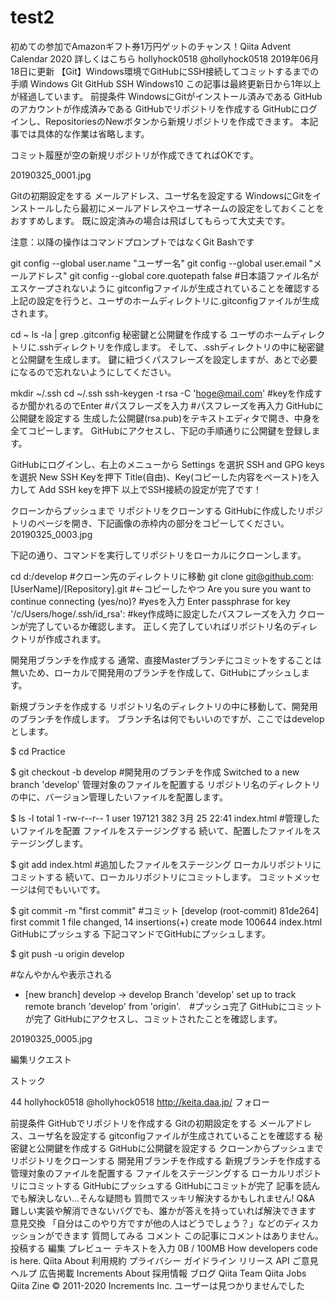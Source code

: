# test2

初めての参加でAmazonギフト券1万円ゲットのチャンス！Qiita Advent Calendar 2020
詳しくはこちら
hollyhock0518
@hollyhock0518
2019年06月18日に更新
【Git】Windows環境でGitHubにSSH接続してコミットするまでの手順
Windows
Git
GitHub
SSH
Windows10
この記事は最終更新日から1年以上が経過しています。
前提条件
WindowsにGitがインストール済みである
GitHubのアカウントが作成済みである
GitHubでリポジトリを作成する
GitHubにログインし、RepositoriesのNewボタンから新規リポジトリを作成できます。
本記事では具体的な作業は省略します。

コミット履歴が空の新規リポジトリが作成できてればOKです。

20190325_0001.jpg

Gitの初期設定をする
メールアドレス、ユーザ名を設定する
WindowsにGitをインストールしたら最初にメールアドレスやユーザネームの設定をしておくことをおすすめします。
既に設定済みの場合は飛ばしてもらって大丈夫です。

注意：以降の操作はコマンドプロンプトではなくGit Bashです

git config --global user.name "ユーザー名"
git config --global user.email "メールアドレス"
git config --global core.quotepath false #日本語ファイル名がエスケープされないように
gitconfigファイルが生成されていることを確認する
上記の設定を行うと、ユーザのホームディレクトリに.gitconfigファイルが生成されます。

cd ~
ls -la | grep .gitconfig
秘密鍵と公開鍵を作成する
ユーザのホームディレクトリに.sshディレクトリを作成します。
そして、.sshディレクトリの中に秘密鍵と公開鍵を生成します。
鍵に紐づくパスフレーズを設定しますが、あとで必要になるので忘れないようにしてください。

mkdir ~/.ssh
cd ~/.ssh
ssh-keygen -t rsa -C 'hoge@mail.com'
#keyを作成するか聞かれるのでEnter
#パスフレーズを入力
#パスフレーズを再入力
GitHubに公開鍵を設定する
生成した公開鍵(rsa.pub)をテキストエディタで開き、中身を全てコピーします。
GitHubにアクセスし、下記の手順通りに公開鍵を登録します。

GitHubにログインし、右上のメニューから Settings を選択
SSH and GPG keys を選択
New SSH Keyを押下
Title(自由)、Key(コピーした内容をペースト)を入力して Add SSH keyを押下
以上でSSH接続の設定が完了です！

クローンからプッシュまで
リポジトリをクローンする
GitHubに作成したリポジトリのページを開き、下記画像の赤枠内の部分をコピーしてください。
20190325_0003.jpg

下記の通り、コマンドを実行してリポジトリをローカルにクローンします。

cd d:/develop #クローン先のディレクトリに移動
git clone git@github.com:[UserName]/[Repository].git    #←コピーしたやつ
Are you sure you want to continue connecting (yes/no)?  #yesを入力
Enter passphrase for key '/c/Users/hoge/.ssh/id_rsa':   #key作成時に設定したパスフレーズを入力
クローンが完了しているか確認します。
正しく完了していればリポジトリ名のディレクトリが作成されます。

開発用ブランチを作成する
通常、直接Masterブランチにコミットをすることは無いため、ローカルで開発用のブランチを作成して、GitHubにプッシュします。

新規ブランチを作成する
リポジトリ名のディレクトリの中に移動して、開発用のブランチを作成します。
ブランチ名は何でもいいのですが、ここではdevelopとします。

$ cd Practice

$ git checkout -b develop       #開発用のブランチを作成
Switched to a new branch 'develop'
管理対象のファイルを配置する
リポジトリ名のディレクトリの中に、バージョン管理したいファイルを配置します。

$ ls -l
total 1
-rw-r--r-- 1 user 197121 382 3月  25 22:41 index.html #管理したいファイルを配置
ファイルをステージングする
続いて、配置したファイルをステージングします。

$ git add index.html    #追加したファイルをステージング
ローカルリポジトリにコミットする
続いて、ローカルリポジトリにコミットします。
コミットメッセージは何でもいいです。

$ git commit -m "first commit"  #コミット
[develop (root-commit) 81de264] first commit
 1 file changed, 14 insertions(+)
 create mode 100644 index.html
GitHubにプッシュする
下記コマンドでGitHubにプッシュします。

$ git push -u origin develop

#なんやかんや表示される

 * [new branch]      develop -> develop
Branch 'develop' set up to track remote branch 'develop' from 'origin'.　#プッシュ完了
GitHubにコミットが完了
GitHubにアクセスし、コミットされたことを確認します。

20190325_0005.jpg

編集リクエスト

ストック

44
hollyhock0518
@hollyhock0518
http://keita.daa.jp/
フォロー




前提条件
GitHubでリポジトリを作成する
Gitの初期設定をする
メールアドレス、ユーザ名を設定する
gitconfigファイルが生成されていることを確認する
秘密鍵と公開鍵を作成する
GitHubに公開鍵を設定する
クローンからプッシュまで
リポジトリをクローンする
開発用ブランチを作成する
新規ブランチを作成する
管理対象のファイルを配置する
ファイルをステージングする
ローカルリポジトリにコミットする
GitHubにプッシュする
GitHubにコミットが完了
記事を読んでも解決しない...そんな疑問も
質問でスッキリ解決するかもしれません!
Q&A
難しい実装や解消できないバグでも、誰かが答えを持っていれば解決できます
意見交換
「自分はこのやり方ですが他の人はどうでしょう？」などのディスカッションができます
質問してみる
コメント
この記事にコメントはありません。
投稿する
編集
プレビュー
テキストを入力
0B / 100MB
How developers code is here.
Qiita
About
利用規約
プライバシー
ガイドライン
リリース
API
ご意見
ヘルプ
広告掲載
Increments
About
採用情報
ブログ
Qiita Team
Qiita Jobs
Qiita Zine
© 2011-2020 Increments Inc.
ユーザーは見つかりませんでした

